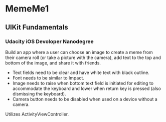 # MemeMe1
## UIKit Fundamentals
### Udacity iOS Devoloper Nanodegree

Build an app where a user can choose an image to create a meme from their camera roll (or take a picture with the camera), add text to the top and bottom of the image, and share it with friends. 

* Text fields need to be clear and have white text with black outline.
* Font needs to be similar to Impact.
* Image needs to raise when bottom text field is initiated for editing to accommodate the keyboard and lower when return key
  is pressed (also dismissing the keyboard). 
* Camera button needs to be disabled when used on a device without a camera. 

Utilizes ActivityViewController. 
